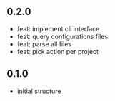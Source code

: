 <!--

 Copyright 2023 EAS Barbosa

     Licensed under the Apache License, Version 2.0(the "License");
 you may not use this file except in compliance with the License.
 You may obtain a copy of the License at

     http://www.apache.org/licenses/LICENSE-2.0

 Unless required by applicable law or agreed to in writing, software
 distributed under the License is distributed on an "AS IS" BASIS,
 WITHOUT WARRANTIES OR CONDITIONS OF ANY KIND, either express or implied.
 See the License for the specific language governing permissions and
 limitations under the License.

-->

## 0.2.0

- feat: implement cli interface
- feat: query configurations files
- feat: parse all files
- feat: pick action per project

## 0.1.0

- initial structure
